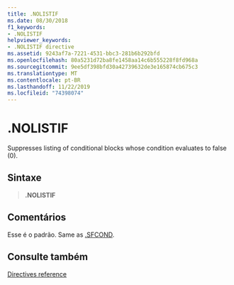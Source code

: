 ```yaml
---
title: .NOLISTIF
ms.date: 08/30/2018
f1_keywords:
- .NOLISTIF
helpviewer_keywords:
- .NOLISTIF directive
ms.assetid: 9243af7a-7221-4531-bbc3-281b6b292bfd
ms.openlocfilehash: 80a5231d72ba8fe1458aa14c6b555228f8fd968a
ms.sourcegitcommit: 9ee5df398bfd30a42739632de3e165874cb675c3
ms.translationtype: MT
ms.contentlocale: pt-BR
ms.lasthandoff: 11/22/2019
ms.locfileid: "74398074"
---
```

# <a name="nolistif"></a>.NOLISTIF

Suppresses listing of conditional blocks whose condition evaluates to false (0).

## <a name="syntax"></a>Sintaxe

> **.NOLISTIF**

## <a name="remarks"></a>Comentários

Esse é o padrão. Same as [.SFCOND](../../assembler/masm/dot-sfcond.md).

## <a name="see-also"></a>Consulte também

[Directives reference](directives-reference.md)
